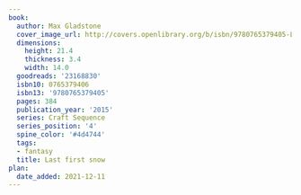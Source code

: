 ```yaml
---
book:
  author: Max Gladstone
  cover_image_url: http://covers.openlibrary.org/b/isbn/9780765379405-L.jpg
  dimensions:
    height: 21.4
    thickness: 3.4
    width: 14.0
  goodreads: '23168830'
  isbn10: 0765379406
  isbn13: '9780765379405'
  pages: 384
  publication_year: '2015'
  series: Craft Sequence
  series_position: '4'
  spine_color: '#4d4744'
  tags:
  - fantasy
  title: Last first snow
plan:
  date_added: 2021-12-11
---
```

